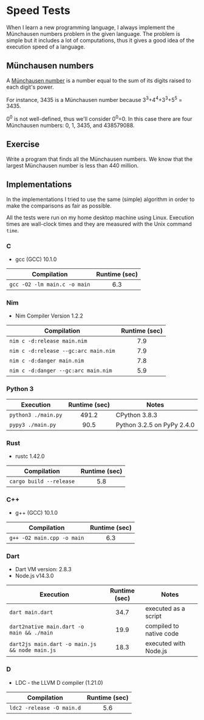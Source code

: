 # Speed Tests

When I learn a new programming language, I always implement the
Münchausen numbers problem in the given language. The problem is
simple but it includes a lot of computations, thus it gives a good
idea of the execution speed of a language.

## Münchausen numbers

A [Münchausen number](https://en.wikipedia.org/wiki/Perfect_digit-to-digit_invariant)
is a number equal to the sum of its digits raised to each digit's power.

For instance, 3435 is a Münchausen number because
3<sup>3</sup>+4<sup>4</sup>+3<sup>3</sup>+5<sup>5</sup> = 3435.

0<sup>0</sup> is not well-defined, thus we'll consider 0<sup>0</sup>=0.
In this case there are four Münchausen numbers: 0, 1, 3435, and 438579088.

## Exercise

Write a program that finds all the Münchausen numbers. We know that the largest
Münchausen number is less than 440 million.

## Implementations

In the implementations I tried to use the same (simple) algorithm in order
to make the comparisons as fair as possible.

All the tests were run on my home desktop machine using Linux. Execution
times are wall-clock times and they are measured with the Unix command `time`.

### C

* gcc (GCC) 10.1.0

|          Compilation         | Runtime (sec) |
|------------------------------|:-------------:|
| `gcc -O2 -lm main.c -o main` |      6.3      |

### Nim

* Nim Compiler Version 1.2.2

| Compilation                          | Runtime (sec)  |
|--------------------------------------|:--------------:|
| `nim c -d:release main.nim`          |      7.9       |
| `nim c -d:release --gc:arc main.nim` |      7.9       |
| `nim c -d:danger main.nim`           |      7.8       |
| `nim c -d:danger --gc:arc main.nim`  |      5.9       |

### Python 3

| Execution                          | Runtime (sec)  |            Notes           |
|------------------------------------|:--------------:|----------------------------|
| `python3 ./main.py`                |    491.2       | CPython 3.8.3              |
| `pypy3 ./main.py`                  |     90.5       | Python 3.2.5 on PyPy 2.4.0 |

### Rust

* rustc 1.42.0

|          Compilation         | Runtime (sec) |
|------------------------------|:-------------:|
| `cargo build --release`      |      5.8      |

### C++

* g++ (GCC) 10.1.0

|          Compilation         | Runtime (sec) |
|------------------------------|:-------------:|
| `g++ -O2 main.cpp -o main`   |      6.3      |

### Dart

* Dart VM version: 2.8.3
* Node.js v14.3.0

| Execution                                      | Runtime (sec) |            Notes           |
|------------------------------------------------|:-------------:|----------------------------|
| `dart main.dart`                               |    34.7       | executed as a script       |
| `dart2native main.dart -o main && ./main`      |    19.9       | compiled to native code    |
| `dart2js main.dart -o main.js && node main.js` |    18.3       | executed with Node.js      |

### D

* LDC - the LLVM D compiler (1.21.0)

|          Compilation      | Runtime (sec) |
|---------------------------|:-------------:|
| `ldc2 -release -O main.d` |      5.6      |
